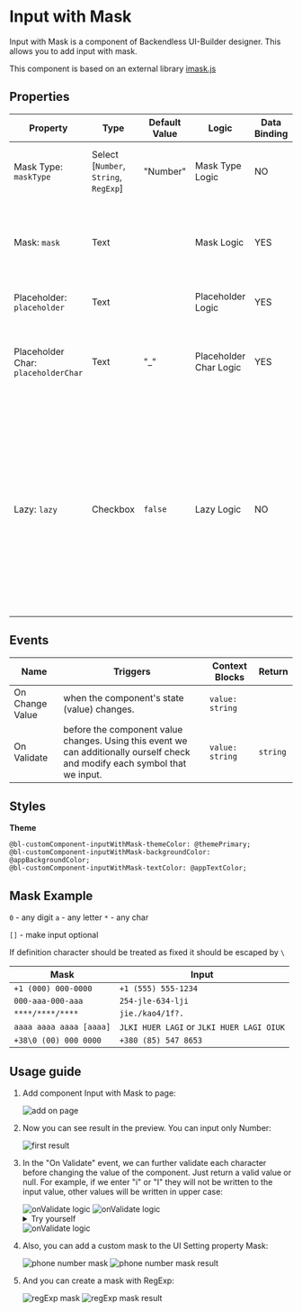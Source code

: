# Input with Mask

Input with Mask is a component of Backendless UI-Builder designer. This allows you to add input with mask.

This component is based on an external library [imask.js](https://github.com/uNmAnNeR/imaskjs)

## Properties

| Property                            | Type                                  | Default Value | Logic                  | Data Binding | UI Setting | Description                                                                                                                                                                                                                                               |
|-------------------------------------|---------------------------------------|---------------|------------------------|--------------|------------|-----------------------------------------------------------------------------------------------------------------------------------------------------------------------------------------------------------------------------------------------------------|
| Mask Type: `maskType`               | Select [`Number`, `String`, `RegExp`] | "Number"      | Mask Type Logic        | NO           | YES        | Allows select type of mask(Number, String, RegExp).                                                                                                                                                                                                       |
| Mask: `mask`                        | Text                                  |               | Mask Logic             | YES          | YES        | Allows to specify mask. 0 - any digit; a - any letter; * - any char. Or you can write RegExp.                                                                                                                                                             |
| Placeholder: `placeholder`          | Text                                  |               | Placeholder Logic      | YES          | YES        | Allows to specify placeholder.                                                                                                                                                                                                                            |
| Placeholder Char: `placeholderChar` | Text                                  | "_"           | Placeholder Char Logic | YES          | YES        | Allows to specify placeholder char. If it is left empty, the default value will be "_".                                                                                                                                                                   |
| Lazy: `lazy`                        | Checkbox                              | `false`       | Lazy Logic             | NO           | YES        | Allows to specify lazy or not lazy. Lazy it's when the input doesn't display the template of the mask. For example, Mask: `000 000 000`, Placeholder Char: `_`, Lazy: `checked` input will be empty, but if Lazy: `unchecked` input will be `___ ___ ___` |

## Events

| Name            | Triggers                                                                                                                     | Context Blocks  | Return   |
|-----------------|------------------------------------------------------------------------------------------------------------------------------|-----------------|----------|
| On Change Value | when the component's state (value) changes.                                                                                  | `value: string` |          |
| On Validate     | before the component value changes. Using this event we can additionally ourself check and modify each symbol that we input. | `value: string` | `string` |

## Styles

**Theme**

````
@bl-customComponent-inputWithMask-themeColor: @themePrimary;
@bl-customComponent-inputWithMask-backgroundColor: @appBackgroundColor;
@bl-customComponent-inputWithMask-textColor: @appTextColor;
````

## Mask Example

`0` - any digit
`a` - any letter
`*` - any char

`[]` - make input optional

If definition character should be treated as fixed it should be escaped by ` \ `

| Mask                    | Input                                     |
|-------------------------|-------------------------------------------|
| `+1 (000) 000-0000`     | `+1 (555) 555-1234`                       |
| `000-aaa-000-aaa`       | `254-jle-634-lji`                         |
| `****/****/****`        | `jie./kao4/1f?.`                          |
| `aaaa aaaa aaaa [aaaa]` | `JLKI HUER LAGI` or `JLKI HUER LAGI OIUK` |
| `+38\0 (00) 000 0000`   | `+380 (85) 547 8653`                      |

## Usage guide

1. Add component Input with Mask to page:

    <img src="./example-images/add-on-page.jpg" alt="add on page" />

2. Now you can see result in the preview. You can input only Number:

    <img src="./example-images/first-result.jpg" alt="first result" />

3. In the "On Validate" event, we can further validate each character before changing the value of the component. Just
   return a valid value or null. For example, if we enter "i" or "I" they will not be written to the input value, other
   values will be written in upper case:

    <img src="./example-images/on-validate-ui-settings.jpg" alt="onValidate logic" />
    <img src="./example-images/on-validate-logic.jpg" alt="onValidate logic" />

    <details>
    <summary>Try yourself</summary>

    ```
    <block xmlns="http://www.w3.org/1999/xhtml" type="controls_if" id="?)?aPQEB,7Ee]yox$:A;" x="122" y="253"><value name="IF0"><block type="list_contains" id="SHZu0mC9rAnu:2iy628~"><value name="list"><block type="lists_create_with" id="B,RSxW49Rdh%pr-U_M#k"><mutation items="2"></mutation><value name="ADD0"><block type="text" id="vB9v0nd^(#auwN.~Bzdk"><field name="TEXT">i</field></block></value><value name="ADD1"><block type="text" id="Q:fF;W(}/|jnOCigz?fo"><field name="TEXT">I</field></block></value></block></value><value name="item"><block type="root_block_ui_builder_c_7b75bce61a728dc952497ba8409da7b1_onValidate_handler_context_blocks_value" id="(F8de,7NDhzBG#-/VwEf" bl_meta="{&quot;label&quot;:&quot;Value&quot;}"></block></value></block></value><statement name="DO0"><block type="immediate_return" id="TvZyLsOZaGSCCi%n=/;y"><value name="value"><block type="logic_null" id="ezE,YMxp.2e]CCFeYfuE"></block></value></block></statement></block>
    ```

   return:
    ```
    <block xmlns="http://www.w3.org/1999/xhtml" type="text_changeCase" id="1*-3ZF!c%gq6*mnU=$4_" x="205.55555725097656" y="355"><field name="CASE">UPPERCASE</field><value name="TEXT"><shadow type="text" id="t=_6?b1`ukO5vEab:L[;"><field name="TEXT">abc</field></shadow><block type="root_block_ui_builder_c_7b75bce61a728dc952497ba8409da7b1_onValidate_handler_context_blocks_value" id="ER]yx.}GWfC53i,8}m$s" bl_meta="{&quot;label&quot;:&quot;Value&quot;}"></block></value></block>
    ```
    </details>

    <img src="example-images/on-validate-result.jpg" alt="onValidate logic" />


4. Also, you can add a custom mask to the UI Setting property Mask:

    <img src="./example-images/phone-number-mask.jpg" alt="phone number mask" />
    <img src="./example-images/phone-number-mask-result.jpg" alt="phone number mask result" />

5. And you can create a mask with RegExp:

   <img src="./example-images/regexp-mask.jpg" alt="regExp mask" />
   <img src="./example-images/regexp-mask-result.jpg" alt="regExp mask result" />
